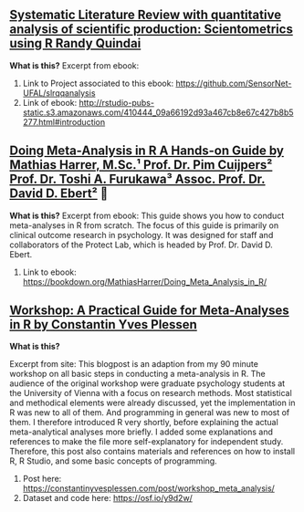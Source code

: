 ## [Systematic Literature Review with quantitative analysis of scientific production: Scientometrics using R Randy Quindai](http://rstudio-pubs-static.s3.amazonaws.com/410444_09a66192d93a467cb8e67c427b8b5277.html)
**What is this?**
Excerpt from ebook:

1. Link to Project associated to this ebook: https://github.com/SensorNet-UFAL/slrqqanalysis
1. Link of ebook: http://rstudio-pubs-static.s3.amazonaws.com/410444_09a66192d93a467cb8e67c427b8b5277.html#introduction

## [Doing Meta-Analysis in R A Hands-on Guide  by Mathias Harrer, M.Sc.¹  Prof. Dr. Pim Cuijpers²  Prof. Dr. Toshi A. Furukawa³  Assoc. Prof. Dr. David D. Ebert²](https://bookdown.org/MathiasHarrer/Doing_Meta_Analysis_in_R/) 💯 
**What is this?**
Excerpt from ebook: This guide shows you how to conduct meta-analyses in R from scratch. The focus of this guide is primarily on clinical outcome research in psychology. It was designed for staff and collaborators of the Protect Lab, which is headed by Prof. Dr. David D. Ebert.

1. Link to ebook: https://bookdown.org/MathiasHarrer/Doing_Meta_Analysis_in_R/

## [Workshop: A Practical Guide for Meta-Analyses in R by Constantin Yves Plessen](https://constantinyvesplessen.com/post/workshop_meta_analysis/)
**What is this?**

Excerpt from site:
This blogpost is an adaption from my 90 minute workshop on all basic steps in conducting a meta-analysis in R.
The audience of the original workshop were graduate psychology students at the University of Vienna with a focus on research methods. Most statistical and methodical elements were already discussed, yet the implementation in R was new to all of them. And programming in general was new to most of them. I therefore introduced R very shortly, before explaining the actual meta-analytical analyses more briefly. I added some explanations and references to make the file more self-explanatory for independent study. Therefore, this post also contains materials and references on how to install R, R Studio, and some basic concepts of programming.

1. Post here: https://constantinyvesplessen.com/post/workshop_meta_analysis/
1. Dataset and code here: https://osf.io/y9d2w/

